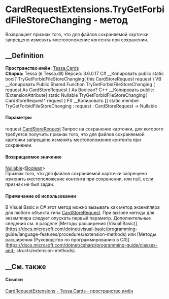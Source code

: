 # CardRequestExtensions.TryGetForbidFileStoreChanging - метод
Возвращает признак того, что для файлов сохраняемой карточки запрещено
изменять местоположение контента при сохранении.
## __Definition
 **Пространство имён:** [Tessa.Cards](N_Tessa_Cards.htm)  
 **Сборка:** Tessa (в Tessa.dll) Версия: 3.6.0.17
C# __Копировать
     public static bool? TryGetForbidFileStoreChanging(
    	this CardStoreRequest request
    )
VB __Копировать
    <ExtensionAttribute>
    Public Shared Function TryGetForbidFileStoreChanging ( 
    	request As CardStoreRequest
    ) As Boolean?
C++ __Копировать
     public:
    [ExtensionAttribute]
    static Nullable<bool> TryGetForbidFileStoreChanging(
    	CardStoreRequest^ request
    )
F# __Копировать
     [<ExtensionAttribute>]
    static member TryGetForbidFileStoreChanging : 
            request : CardStoreRequest -> Nullable<bool> 
#### Параметры
request [CardStoreRequest](T_Tessa_Cards_CardStoreRequest.htm)
     Запрос на сохранение карточки, для которого требуется получить признак того, что для файлов сохраняемой карточки запрещено изменять местоположение контента при сохранении. 
#### Возвращаемое значение
[Nullable](https://learn.microsoft.com/dotnet/api/system.nullable-1)<[Boolean](https://learn.microsoft.com/dotnet/api/system.boolean)>  
Признак того, что для файлов сохраняемой карточки запрещено изменять
местоположение контента при сохранении, или null, если признак не был задан.
#### Примечание об использовании
В Visual Basic и C# этот метод можно вызывать как метод экземпляра для любого
объекта типа [CardStoreRequest](T_Tessa_Cards_CardStoreRequest.htm). При
вызове метода для экземпляра следует опускать первый параметр. Дополнительные
сведения см. в разделе [Методы расширения (Visual
Basic)](https://docs.microsoft.com/dotnet/visual-basic/programming-
guide/language-features/procedures/extension-methods) или [Методы расширения
(Руководство по программированию в
C#)](https://docs.microsoft.com/dotnet/csharp/programming-guide/classes-and-
structs/extension-methods).
##  __См. также
#### Ссылки
[CardRequestExtensions - ](T_Tessa_Cards_CardRequestExtensions.htm)
[Tessa.Cards - пространство имён](N_Tessa_Cards.htm)
